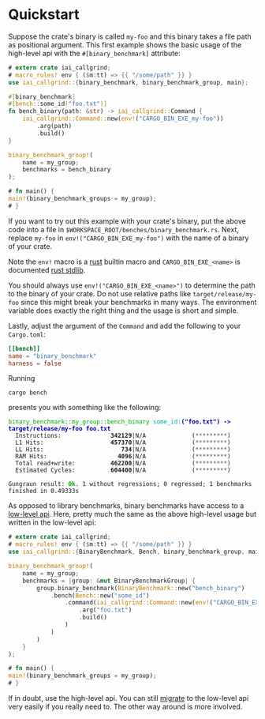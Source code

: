 <!-- markdownlint-disable MD041 MD033 -->
# Quickstart

Suppose the crate's binary is called `my-foo` and this binary takes a file path
as positional argument. This first example shows the basic usage of the
high-level api with the `#[binary_benchmark]` attribute:

```rust
# extern crate iai_callgrind;
# macro_rules! env { ($m:tt) => {{ "/some/path" }} }
use iai_callgrind::{binary_benchmark, binary_benchmark_group, main};

#[binary_benchmark]
#[bench::some_id("foo.txt")]
fn bench_binary(path: &str) -> iai_callgrind::Command {
    iai_callgrind::Command::new(env!("CARGO_BIN_EXE_my-foo"))
        .arg(path)
        .build()
}

binary_benchmark_group!(
    name = my_group;
    benchmarks = bench_binary
);

# fn main() {
main!(binary_benchmark_groups = my_group);
# }
```

If you want to try out this example with your crate's binary, put the above code
into a file in `$WORKSPACE_ROOT/benches/binary_benchmark.rs`. Next, replace
`my-foo` in `env!("CARGO_BIN_EXE_my-foo")` with the name of a binary of your
crate.

Note the `env!` macro is a [rust](https://doc.rust-lang.org/std/macro.env.html)
builtin macro and `CARGO_BIN_EXE_<name>` is documented
[rust stdlib](https://doc.rust-lang.org/cargo/reference/environment-variables.html#environment-variables-cargo-sets-for-crates).

You should always use `env!("CARGO_BIN_EXE_<name>")` to determine the path to
the binary of your crate. Do not use relative paths like `target/release/my-foo`
since this might break your benchmarks in many ways. The environment variable
does exactly the right thing and the usage is short and simple.

Lastly, adjust the argument of the `Command` and add the following to your
`Cargo.toml`:

```toml
[[bench]]
name = "binary_benchmark"
harness = false
```

Running

```shell
cargo bench
```

presents you with something like the following:

<pre><code class="hljs"><span style="color:#0A0">binary_benchmark::my_group::bench_binary</span> <span style="color:#0AA">some_id</span><span style="color:#0AA">:</span><b><span style="color:#00A">("foo.txt") -> target/release/my-foo foo.txt</span></b>
  Instructions:     <b>         342129</b>|N/A             (<span style="color:#555">*********</span>)
  L1 Hits:          <b>         457370</b>|N/A             (<span style="color:#555">*********</span>)
  LL Hits:          <b>            734</b>|N/A             (<span style="color:#555">*********</span>)
  RAM Hits:         <b>           4096</b>|N/A             (<span style="color:#555">*********</span>)
  Total read+write: <b>         462200</b>|N/A             (<span style="color:#555">*********</span>)
  Estimated Cycles: <b>         604400</b>|N/A             (<span style="color:#555">*********</span>)

Gungraun result: <b><span style="color:#0A0">Ok</span></b>. 1 without regressions; 0 regressed; 1 benchmarks finished in 0.49333s</code></pre>

As opposed to library benchmarks, binary benchmarks have access to a [low-level
api](./low_level.md). Here, pretty much the same as the above high-level usage
but written in the low-level api:

```rust
# extern crate iai_callgrind;
# macro_rules! env { ($m:tt) => {{ "/some/path" }} }
use iai_callgrind::{BinaryBenchmark, Bench, binary_benchmark_group, main};

binary_benchmark_group!(
    name = my_group;
    benchmarks = |group: &mut BinaryBenchmarkGroup| {
        group.binary_benchmark(BinaryBenchmark::new("bench_binary")
            .bench(Bench::new("some_id")
                .command(iai_callgrind::Command::new(env!("CARGO_BIN_EXE_my-foo"))
                    .arg("foo.txt")
                    .build()
                )
            )
        )
    }
);

# fn main() {
main!(binary_benchmark_groups = my_group);
# }
```

If in doubt, use the high-level api. You can still
[migrate](./low_level.md#intermixing-high-level-and-low-level-api) to the
low-level api very easily if you really need to. The other way around is more
involved.
